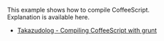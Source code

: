 This example shows how to compile CoffeeScript.  
Explanation is available here.

* [Takazudolog - Compiling CoffeeScript with grunt](http://takazudo.github.com/blog/entry/2012-04-14-grunt-coffee.html)
